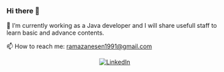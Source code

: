 ### Hi there 👋

🔭 I’m currently working as a Java developer and I will share usefull staff to learn basic and advance contents.

📫 How to reach me: ramazanesen1991@gmail.com

<div align="center">
    <a href="www.linkedin.com/in/ramazan-esen-software-engineer">
        <img src="https://img.shields.io/badge/LinkedIn-0077B5?style=for-the-badge&logo=linkedin&logoColor=white" alt="LinkedIn"/>
    </a>
</div>

<!--
**esenramazan/esenramazan** is a ✨ _special_ ✨ repository because its `README.md` (this file) appears on your GitHub profile.

Here are some ideas to get you started:

- 🔭 I’m currently working on ...
- 🌱 I’m currently learning ...
- 👯 I’m looking to collaborate on ...
- 🤔 I’m looking for help with ...
- 💬 Ask me about ...
- 📫 How to reach me: ...
- 😄 Pronouns: ...
- ⚡ Fun fact: ...
-->
